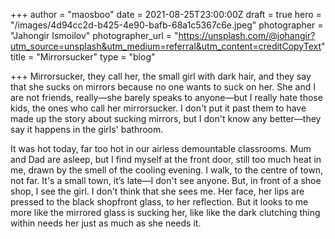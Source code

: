 +++
author = "maosboo"
date = 2021-08-25T23:00:00Z
draft = true
hero = "/images/4d94cc2d-b425-4e90-bafb-68a1c5367c6e.jpeg"
photographer = "Jahongir Ismoilov"
photographer_url = "https://unsplash.com/@johangir?utm_source=unsplash&utm_medium=referral&utm_content=creditCopyText"
title = "Mirrorsucker"
type = "blog"

+++
Mirrorsucker, they call her, the small girl with dark hair, and they say that she sucks on mirrors because no one wants to suck on her. She and I are not friends, really—she barely speaks to anyone—but I really hate those kids, the ones who call her mirrorsucker. I don't put it past them to have made up the story about sucking mirrors, but I don't know any better—they say it happens in the girls' bathroom. 

It was hot today, far too hot in our airless demountable classrooms. Mum and Dad are asleep, but I find myself at the front door, still too much heat in me, drawn by the smell of the cooling evening. I walk, to the centre of town, not far. It's a small town, it’s late—I don't see anyone. But, in front of a shoe shop, I see the girl. I don't think that she sees me. Her face, her lips are pressed to the black shopfront glass, to her reflection. But it looks to me more like the mirrored glass is sucking her, like like the dark clutching thing within needs her just as much as she needs it.